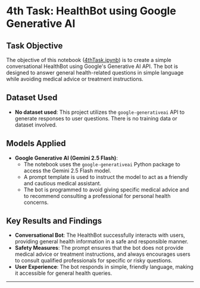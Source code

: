 # 4th Task: HealthBot using Google Generative AI

## Task Objective

The objective of this notebook ([4thTask.ipynb](4thTask.ipynb)) is to create a simple conversational HealthBot using Google's Generative AI API. The bot is designed to answer general health-related questions in simple language while avoiding medical advice or treatment instructions.

## Dataset Used

- **No dataset used**: This project utilizes the `google-generativeai` API to generate responses to user questions. There is no training data or dataset involved.

## Models Applied

- **Google Generative AI (Gemini 2.5 Flash)**:
  - The notebook uses the `google-generativeai` Python package to access the Gemini 2.5 Flash model.
  - A prompt template is used to instruct the model to act as a friendly and cautious medical assistant.
  - The bot is programmed to avoid giving specific medical advice and to recommend consulting a professional for personal health concerns.

## Key Results and Findings

- **Conversational Bot**: The HealthBot successfully interacts with users, providing general health information in a safe and responsible manner.
- **Safety Measures**: The prompt ensures that the bot does not provide medical advice or treatment instructions, and always encourages users to consult qualified professionals for specific or risky questions.
- **User Experience**: The bot responds in simple, friendly language, making it accessible for general health queries.

---
